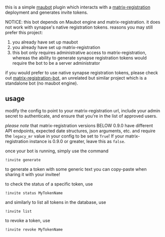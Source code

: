 this is a simple [maubot](https://github.com/maubot/maubot) plugin which interacts with a
[matrix-registration](https://github.com/zeratax/matrix-registration) deployment and generates invite tokens.

NOTICE: this bot depends on Maubot engine and matrix-registration. it does not work with synapse's native registration
tokens. reasons you may still prefer this project:

1. you already have set up maubot
2. you already have set up matrix-registration
3. this bot only requires administrative access to matrix-registration, whereas the ability to generate synapse
   registration tokens would require the bot to be a server administrator

if you would prefer to use native synapse registration tokens, please check out
[matrix-registration-bot](https://github.com/moan0s/matrix-registration-bot/), an unrelated but similar project which is
a standalone bot (no maubot engine).

## usage

modify the config to point to your matrix-registration url, include your admin secret to authenticate, and ensure that
you're in the list of approved users.

*please note* that matrix-registration versions BELOW 0.9.0 have different API endpoints, expected date structures, json
arguments, etc. and require the `legacy_mr` value in your config to be set to `True`! If your matrix-registration
instance is 0.9.0 or greater, leave this as `false`.

once your bot is running, simply use the command

    !invite generate

to generate a token with some generic text you can copy-paste when sharing it with your invitee!

to check the status of a specific token, use

    !invite status MyTokenName

and similarly to list all tokens in the database, use

    !invite list

to revoke a token, use

    !invite revoke MyTokenName

